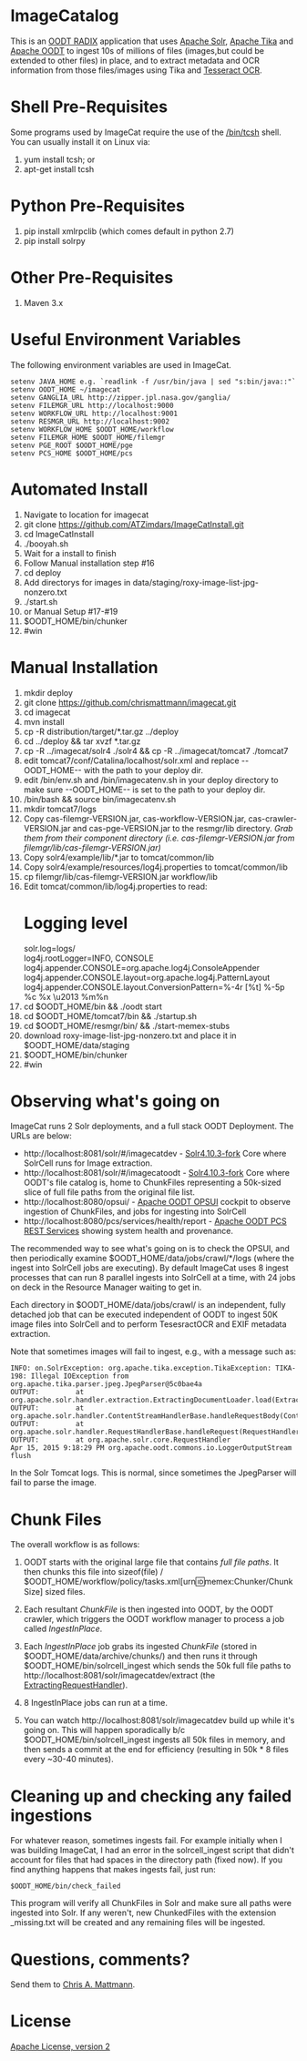 ImageCatalog 
============

This is an [OODT RADIX](https://cwiki.apache.org/confluence/display/OODT/RADiX+Powered+By+OODT)
application that uses [Apache Solr](http://lucene.apache.org/solr/),
[Apache Tika](http://tika.apache.org) and [Apache OODT](http://oodt.apache.org) 
to ingest 10s of millions of files (images,but could be extended to other files) 
in place, and to extract metadata and OCR information from those files/images using 
Tika and [Tesseract OCR](https://wiki.apache.org/tika/TikaOCR).

Shell Pre-Requisites
====================
Some programs used by ImageCat require the use of the [/bin/tcsh](https://en.wikipedia.org/wiki/Tcsh)
shell. You can usually install it on Linux via:

1. yum install tcsh; or
2. apt-get install tcsh

Python Pre-Requisites
=====================
1. pip install xmlrpclib (which comes default in python 2.7)
2. pip install solrpy

Other Pre-Requisites
====================
1. Maven 3.x

Useful Environment Variables
============================
The following environment variables are used in ImageCat.

```
setenv JAVA_HOME e.g. `readlink -f /usr/bin/java | sed "s:bin/java::"`
setenv OODT_HOME ~/imagecat
setenv GANGLIA_URL http://zipper.jpl.nasa.gov/ganglia/
setenv FILEMGR_URL http://localhost:9000
setenv WORKFLOW_URL http://localhost:9001
setenv RESMGR_URL http://localhost:9002
setenv WORKFLOW_HOME $OODT_HOME/workflow
setenv FILEMGR_HOME $OODT_HOME/filemgr
setenv PGE_ROOT $OODT_HOME/pge
setenv PCS_HOME $OODT_HOME/pcs
```
Automated Install
=================
1. Navigate to location for imagecat
2. git clone https://github.com/ATZimdars/ImageCatInstall.git
3. cd ImageCatInstall
4. ./booyah.sh
5. Wait for a install to finish
6. Follow Manual installation step #16
7. cd deploy
7. Add directorys for images in data/staging/roxy-image-list-jpg-nonzero.txt
7. ./start.sh 
8. or Manual Setup #17-#19
9. $OODT_HOME/bin/chunker
10. #win


Manual Installation 
===================
1. mkdir deploy 
2. git clone https://github.com/chrismattmann/imagecat.git 
3. cd imagecat 
4. mvn install 
5. cp -R distribution/target/*.tar.gz ../deploy 
6. cd ../deploy && tar xvzf *.tar.gz 
7. cp -R ../imagecat/solr4 ./solr4 && cp -R ../imagecat/tomcat7 ./tomcat7
8. edit tomcat7/conf/Catalina/localhost/solr.xml and replace --OODT_HOME-- with the path to your deploy dir.
9. edit /bin/env.sh and /bin/imagecatenv.sh in your deploy directory to make sure --OODT_HOME-- is set to the path to your deploy dir.
10. /bin/bash && source bin/imagecatenv.sh
11. mkdir tomcat7/logs
12. Copy cas-filemgr-VERSION.jar, cas-workflow-VERSION.jar, cas-crawler-VERSION.jar and cas-pge-VERSION.jar to the resmgr/lib directory. *Grab them from their component directory (i.e. cas-filemgr-VERSION.jar from filemgr/lib/cas-filemgr-VERSION.jar)*
13. Copy solr4/example/lib/*.jar to tomcat/common/lib
14. Copy solr4/example/resources/log4j.properties to tomcat/common/lib
15. cp filemgr/lib/cas-filemgr-VERSION.jar workflow/lib
16. Edit tomcat/common/lib/log4j.properties to read:  
    #  Logging level                                                    
    solr.log=logs/                                                 
    log4j.rootLogger=INFO, CONSOLE
    log4j.appender.CONSOLE=org.apache.log4j.ConsoleAppender
    log4j.appender.CONSOLE.layout=org.apache.log4j.PatternLayout
    log4j.appender.CONSOLE.layout.ConversionPattern=%-4r [%t] %-5p %c %x \u2013 %m%n
17. cd $OODT_HOME/bin && ./oodt start 
18. cd $OODT_HOME/tomcat7/bin && ./startup.sh 
19. cd $OODT_HOME/resmgr/bin/ && ./start-memex-stubs 
20. download roxy-image-list-jpg-nonzero.txt and place it in $OODT_HOME/data/staging 
21. $OODT_HOME/bin/chunker 
22. #win

Observing what's going on
=========================
ImageCat runs 2 Solr deployments, and a full stack OODT Deployment. 
The URLs are below:

* http://localhost:8081/solr/#/imagecatdev - [Solr4.10.3-fork](https://issues.apache.org/jira/browse/SOLR-7139) Core where SolrCell runs for Image extraction.
* http://localhost:8081/solr/#/imagecatoodt - [Solr4.10.3-fork](https://issues.apache.org/jira/browse/SOLR-7139) Core where OODT's file catalog is, home to ChunkFiles representing a 50k-sized slice of full file paths from the original file list.
* http://localhost:8080/opsui/ - [Apache OODT OPSUI](https://cwiki.apache.org/confluence/display/OODT/Quick+Start+for+PCS+OPSUI) cockpit to observe ingestion of ChunkFiles, and jobs for ingesting into SolrCell
* http://localhost:8080/pcs/services/health/report - [Apache OODT PCS REST Services](https://cwiki.apache.org/confluence/display/OODT/OODT+REST+Services) showing system health and provenance.

The recommended way to see what's going on is to check the OPSUI, and
then periodically examine $OODT_HOME/data/jobs/crawl/*/logs (where the ingest
into SolrCell jobs are executing). By default ImageCat uses 8 ingest processes
that can run 8 parallel ingests into SolrCell at a time, with 24 jobs on deck
in the Resource Manager waiting to get in.

Each directory in $OODT_HOME/data/jobs/crawl/ is an independent, fully detached
job that can be executed independent of OODT to ingest 50K image files into 
SolrCell and to perform TesesractOCR and EXIF metadata extraction.

Note that sometimes images will fail to ingest, e.g., with a message such
as:

```
INFO: on.SolrException: org.apache.tika.exception.TikaException: TIKA-198: Illegal IOException from org.apache.tika.parser.jpeg.JpegParser@5c0bae4a
OUTPUT:         at org.apache.solr.handler.extraction.ExtractingDocumentLoader.load(ExtractingDocumentLoader.java:225)
OUTPUT:         at org.apache.solr.handler.ContentStreamHandlerBase.handleRequestBody(ContentStreamHandlerBase.java:74)
OUTPUT:         at org.apache.solr.handler.RequestHandlerBase.handleRequest(RequestHandlerBase.java:135)
OUTPUT:         at org.apache.solr.core.RequestHandler
Apr 15, 2015 9:18:29 PM org.apache.oodt.commons.io.LoggerOutputStream flush
```

In the Solr Tomcat logs. This is normal, since sometimes the JpegParser will fail 
to parse the image.

Chunk Files
===========

The overall workflow is as follows:

1. OODT starts with the original large file that contains *full file paths*. It
then chunks this file into sizeof(file) / 
$OODT_HOME/workflow/policy/tasks.xml[urn:id:memex:Chunker/ChunkSize] sized files.

2. Each resultant _ChunkFile_ is then ingested into OODT, by the 
OODT crawler, which triggers the OODT workflow manager to process
a job called _IngestInPlace_.

3. Each _IngestInPlace_ job grabs its ingested _ChunkFile_ (stored in
$OODT_HOME/data/archive/chunks/) and then runs it through
$OODT_HOME/bin/solrcell_ingest which sends the 50k full file paths to 
http://localhost:8081/solr/imagecatdev/extract (the 
[ExtractingRequestHandler](https://wiki.apache.org/solr/ExtractingRequestHandler)).

4. 8 IngestInPlace jobs can run at a time.

5. You can watch http://localhost:8081/solr/imagecatdev build up while it's
going on. This will happen sporadically b/c $OODT_HOME/bin/solrcell_ingest
ingests all 50k files in memory, and then sends a commit at the end for
efficiency (resulting in 50k * 8 files every ~30-40 minutes).

Cleaning up and checking any failed ingestions
==============================================
For whatever reason, sometimes ingests fail. For example initially when
I was building ImageCat, I had an error in the solrcell_ingest script
that didn't account for files that had spaces in the directory path
(fixed now). If you find anything happens that makes ingests fail, just
run:

``$OODT_HOME/bin/check_failed`` 

This program will verify all ChunkFiles in Solr and make sure all paths
were ingested into Solr. If any weren't, new ChunkedFiles with the extension
_missing.txt will be created and any remaining files will be ingested.

Questions, comments?
===================
Send them to [Chris A. Mattmann](mailto:chris.a.mattmann@jpl.nasa.gov).

License
=======
[Apache License, version 2](http://www.apache.org/licenses/LICENSE-2.0)
